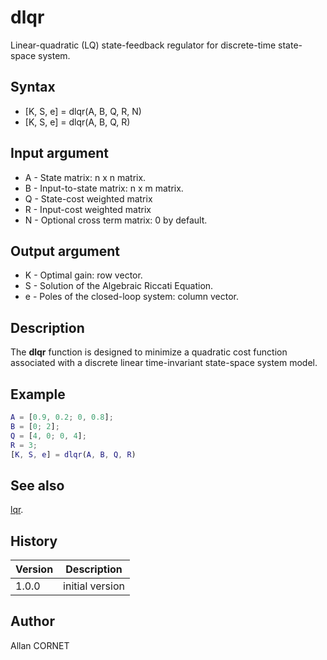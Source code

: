 # dlqr

Linear-quadratic (LQ) state-feedback regulator for discrete-time state-space system.

## Syntax

- [K, S, e] = dlqr(A, B, Q, R, N)
- [K, S, e] = dlqr(A, B, Q, R)

## Input argument

- A - State matrix: n x n matrix.
- B - Input-to-state matrix: n x m matrix.
- Q - State-cost weighted matrix
- R - Input-cost weighted matrix
- N - Optional cross term matrix: 0 by default.

## Output argument

- K - Optimal gain: row vector.
- S - Solution of the Algebraic Riccati Equation.
- e - Poles of the closed-loop system: column vector.

## Description

  <p>The <b>dlqr</b> function is designed to minimize a quadratic cost function associated with a discrete linear time-invariant state-space system model.</p>

## Example

```matlab
A = [0.9, 0.2; 0, 0.8];
B = [0; 2];
Q = [4, 0; 0, 4];
R = 3;
[K, S, e] = dlqr(A, B, Q, R)
```

## See also

[lqr](lqr.md).

## History

| Version | Description     |
| ------- | --------------- |
| 1.0.0   | initial version |

## Author

Allan CORNET
